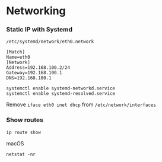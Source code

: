 # Networking

### Static IP with Systemd

`/etc/systemd/network/eth0.network`

```
[Match]
Name=eth0
[Network]
Address=192.168.100.2/24
Gateway=192.168.100.1
DNS=192.168.100.1
```

```
systemctl enable systemd-networkd.service
systemctl enable systemd-resolved.service
```
Remove `iface eth0 inet dhcp` from `/etc/network/interfaces`

### Show routes
```
ip route show
```

macOS
```
netstat -nr
```
